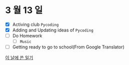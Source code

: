 # 3 월 13 일

- [x] Activing club `Pycoding`
- [x] Adding and Updating ideas of `Pycoding`
- [ ] Do Homework
  - [ ] `Music`
- [ ] Getting ready to go to school(From Google Translator)

[이 날에 쓴 일기](../../../diary/2022/3/13.md)
